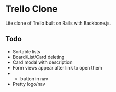 # Trello Clone
Lite clone of Trello built on Rails with Backbone.js.

## Todo
- Sortable lists
- Board/List/Card deleting
- Card modal with description
- Form views appear after link to open them
- + button in nav
- Pretty logo/nav
